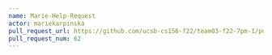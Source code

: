 ```yaml
---
name: Marie-Help-Request
actor: mariekarpinska
pull_request_url: https://github.com/ucsb-cs156-f22/team03-f22-7pm-1/pull/62
pull_request_num: 62
---
```

